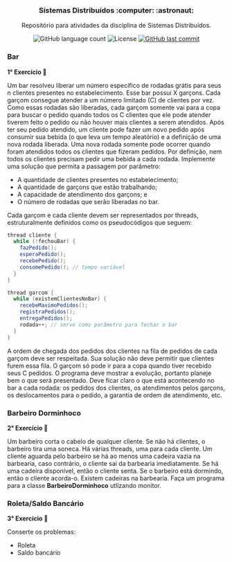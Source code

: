 <h3 align="center">
  Sistemas Distribuídos :computer: :astronaut:
</h3>

<p align="center">Repositório para atividades da disciplina de Sistemas Distribuídos.</a>
</p>

<p align="center">
  
  <img alt="GitHub language count" src="https://img.shields.io/github/languages/count/dpalmas/sd?color=0000FF">

  <img alt="License" src="https://img.shields.io/github/license/dpalmas/sd?color=0000FF&logo=MIT">
  
  <a href="https://github.com/dpalmas/sd/commits/master">
    <img alt="GitHub last commit" src="https://img.shields.io/github/last-commit/dpalmas/sd?color=0000FF">
  </a>
</p>

### Bar

**1° Exercício :pencil:**

Um bar resolveu liberar um número específico de rodadas grátis para seus n clientes presentes no
estabelecimento. Esse bar possui X garçons. Cada garçom consegue atender a um número limitado (C) de
clientes por vez. Como essas rodadas são liberadas, cada garçom somente vai para a copa para buscar o
pedido quando todos os C clientes que ele pode atender tiverem feito o pedido ou não houver mais clientes a serem atendidos. Após ter seu pedido atendido, um cliente pode fazer um novo pedido após consumir sua bebida (o que leva um tempo aleatório) e a definição de uma nova rodada liberada. Uma nova rodada somente pode ocorrer quando foram atendidos todos os clientes que fizeram pedidos. Por definição, nem todos os clientes precisam pedir uma bebida a cada rodada. Implemente uma solução que permita a passagem por parâmetro:

- A quantidade de clientes presentes no estabelecimento;
- A quantidade de garçons que estão trabalhando;
- A capacidade de atendimento dos garçons; e
- O número de rodadas que serão liberadas no bar.

Cada garçom e cada cliente devem ser representados por threads, estruturalmente definidos como os
pseudocódigos que seguem:

``` java
thread cliente {
  while (!fechouBar) {
    fazPedido();
    esperaPedido();
    recebePedido();
    consomePedido(); // tempo variável
  }
}

thread garcom {
  while (existemClientesNoBar) {
    recebeMaximoPedidos();
    registraPedidos();
    entregaPedidos();
    rodada++; // serve como parâmetro para fechar o bar
  }
}
``` 

A ordem de chegada dos pedidos dos clientes na fila de pedidos de cada garçom deve ser respeitada. Sua
solução não deve permitir que clientes furem essa fila. O garçom só pode ir para a copa quando tiver
recebido seus C pedidos. O programa deve mostrar a evolução, portanto planeje bem o que será presentado. Deve ficar claro o que está acontecendo no bar a cada rodada: os pedidos dos clientes, os atendimentos pelos garçons, os deslocamentos para o pedido, a garantia de ordem de atendimento, etc.


### Barbeiro Dorminhoco

**2° Exercício :pencil:**

Um barbeiro corta o cabelo de qualquer cliente. Se não há clientes, o barbeiro tira uma soneca. Há várias threads, uma para cada cliente. Um cliente aguarda pelo barbeiro se há ao menos uma cadeira vazia na barbearia, caso contrário, o cliente sai da barbearia imediatamente. Se há uma cadeira disponível, então o cliente senta. Se o barbeiro está dormindo, então o cliente acorda-o. Existem <n> cadeiras na barbearia. Faça um programa para a classe **BarbeiroDorminhoco** utlizando monitor.

### Roleta/Saldo Bancário

**3° Exercício :pencil:**

Conserte os problemas:

- Roleta
- Saldo bancário